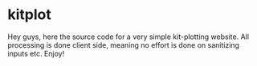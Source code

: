 # kitplot

Hey guys, here the source code for a very simple kit-plotting website. 
All processing is done client side, meaning no effort is done on sanitizing inputs etc. 
Enjoy!
